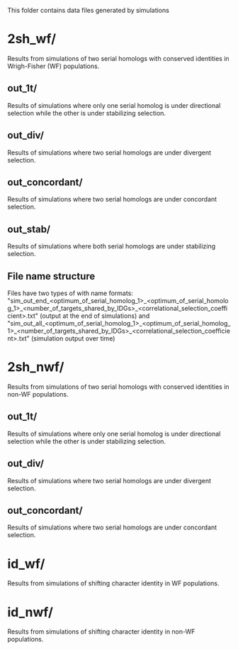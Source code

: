 This folder contains data files generated by simulations

# 2sh_wf/
Results from simulations of two serial homologs with conserved identities in Wrigh-Fisher (WF) populations.

## out_1t/
Results of simulations where only one serial homolog is under directional selection while the other is under stabilizing selection.

## out_div/
Results of simulations where two serial homologs are under divergent selection.

## out_concordant/
Results of simulations where two serial homologs are under concordant selection.

## out_stab/
Results of simulations where both serial homologs are under stabilizing selection.

## File name structure
Files have two types of with name formats:
"sim_out_end_<optimum_of_serial_homolog_1>\_<optimum_of_serial_homolog_1>\_<number_of_targets_shared_by_IDGs>\_<correlational_selection_coefficient>.txt" (output at the end of simulations)
and
"sim_out_all_<optimum_of_serial_homolog_1>\_<optimum_of_serial_homolog_1>\_<number_of_targets_shared_by_IDGs>\_<correlational_selection_coefficient>.txt" (simulation output over time)

# 2sh_nwf/
Results from simulations of two serial homologs with conserved identities in non-WF populations.

## out_1t/
Results of simulations where only one serial homolog is under directional selection while the other is under stabilizing selection.

## out_div/
Results of simulations where two serial homologs are under divergent selection.

## out_concordant/
Results of simulations where two serial homologs are under concordant selection.

# id_wf/
Results from simulations of shifting character identity in WF populations.

# id_nwf/
Results from simulations of shifting character identity in non-WF populations.
